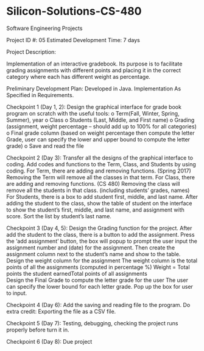 # Silicon-Solutions-CS-480
Software Engineering Projects

Project ID #: 05
Estimated Development Time: 7 days

Project Description:

Implementation of an interactive gradebook. Its purpose is to facilitate grading assignments with different points and placing it in the correct category where each has different weight as percentage.

Preliminary Development Plan: Developed in Java. Implementation As Specified in Requirements.


Checkpoint 1 (Day 1, 2):
Design the graphical interface for grade book program on scratch with the useful tools:
o   Term(Fall, Winter, Spring, Summer), year
o   Class
o   Students (Last, Middle, and First name)
o   Grading (assignment, weight percentage – should add up to 100% for all categories)
o   Final grade column (based on weight percentage then compute the letter Grade, user can specify the lower and upper bound to compute the letter grade)
o   Save and read the file
 
Checkpoint 2 (Day 3):
Transfer all the designs of the graphical interface to coding.
Add codes and functions to the Term, Class, and Students by using coding.
For Term, there are adding and removing functions. (Spring 2017)
Removing the Term will remove all the classes in that term.
 For Class, there are adding and removing functions. (CS 480)
Removing the class will remove all the students in that class. (including students’ grades, names)
For Students, there is a box to add student first, middle, and last name.
After adding the student to the class, show the table of student on the interface to show the student’s first, middle, and last name, and assignment with score.
Sort the list by student’s last name.

Checkpoint 3 (Day 4, 5):
Design the Grading function for the project.
 After add the student to the class, there is a button to add the assignment.
 Press the ‘add assignment’ button, the box will popup to prompt the user input the assignment number and (date) for the assignment. Then create the assignment column next to the student’s name and show to the table.
Design the weight column for the assignment
The weight column is the total points of all the assignments (computed in percentage %)
Weight = Total points the student earnedTotal points of all assignments 	
Design the Final Grade to compute the letter grade for the user
The user can specify the lower bound for each letter grade.
Pop up the box for user to input.
 
Checkpoint 4 (Day 6):
Add the saving and reading file to the program.
Do extra credit: Exporting the file as a CSV file.
 
Checkpoint 5 (Day 7):
Testing, debugging, checking the project runs properly before turn it in.
 
Checkpoint 6 (Day 8):
Due project
